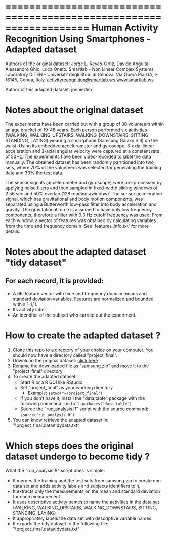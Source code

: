 ==================================================================
Human Activity Recognition Using Smartphones - Adapted dataset 
==================================================================
Authors of the original dataset:
Jorge L. Reyes-Ortiz, Davide Anguita, Alessandro Ghio, Luca Oneto.
Smartlab - Non Linear Complex Systems Laboratory
DITEN - Universit? degli Studi di Genova.
Via Opera Pia 11A, I-16145, Genoa, Italy.
activityrecognition@smartlab.ws
www.smartlab.ws

Author of this adapted dataset: jonniedeb

Notes about the original dataset
==================================================================

The experiments have been carried out with a group of 30 volunteers within an age bracket of 19-48 years. Each person performed six activities (WALKING, WALKING_UPSTAIRS, WALKING_DOWNSTAIRS, SITTING, STANDING, LAYING) wearing a smartphone (Samsung Galaxy S II) on the waist. Using its embedded accelerometer and gyroscope, 3-axial linear acceleration and 3-axial angular velocity were captured at a constant rate of 50Hz. The experiments have been video-recorded to label the data manually. The obtained dataset has been randomly partitioned into two sets, where 70% of the volunteers was selected for generating the training data and 30% the test data. 

The sensor signals (accelerometer and gyroscope) were pre-processed by applying noise filters and then sampled in fixed-width sliding windows of 2.56 sec and 50% overlap (128 readings/window). The sensor acceleration signal, which has gravitational and body motion components, was separated using a Butterworth low-pass filter into body acceleration and gravity. The gravitational force is assumed to have only low frequency components, therefore a filter with 0.3 Hz cutoff frequency was used. From each window, a vector of features was obtained by calculating variables from the time and frequency domain. See 'features_info.txt' for more details. 

Notes about the adapted dataset "tidy dataset"
==============================================

## For each record, it is provided:

- A 66-feature vector with time and frequency domain means
and standard deviation variables. Features are normalized and bounded within [-1,1].
- Its activity label. 
- An identifier of the subject who carried out the experiment.

How to create the adapted dataset ?
==================================================

1. Clone this repo to a directory of your choice on your computer. You should now have a directory called "project_final".
2. Download the original dataset: [click here](https://d396qusza40orc.cloudfront.net/getdata%2Fprojectfiles%2FUCI%20HAR%20Dataset.zip)
3. Rename the downloaded file as "samsung.zip" and move it to the "project_final" directory
4. To create the adapted dataset:
   * Start R or a R GUI like RStudio
   * Set "project_final" as your working directory
        * Example: `setwd("~/project_final")`
   * If you don't have it, install the "data.table" package with the following command: `install.packages("data.table")`
   * Source the "run_analysis.R" script with the source command: `source("run_analysis.R")`
5. You can know retrieve the adapted dataset in: "\project_final\data\tidydata.txt"

Which steps does the original dataset undergo to become tidy ?
==============================================================

What the "run_analysis.R" script does is simple:
* It merges the training and the test sets from samsung.zip to create one data set and adds activity labels and subjects identifiers to it.
* It extracts only the measurements on the mean and standard deviation for each measurement.
* It uses descriptive activity names to name the activities in the data set (WALKING, WALKING_UPSTAIRS, WALKING_DOWNSTAIRS, SITTING, STANDING, LAYING)
* It appropriately labels the data set with descriptive variable names.
* It exports the tidy dataset to the following file: "\project_final\data\tidydata.txt"

